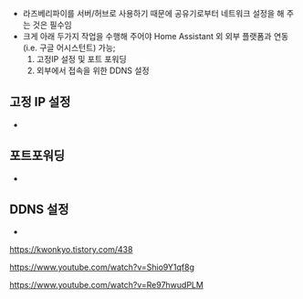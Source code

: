 - 라즈베리파이를 서버/허브로 사용하기 때문에 공유기로부터 네트워크 설정을 해 주는 것은 필수임
- 크게 아래 두가지 작업을 수행해 주어야 Home Assistant 외 외부 플랫폼과 연동(i.e. 구글 어시스턴트) 가능;
  1. 고정IP 설정 및 포트 포워딩
  2. 외부에서 접속을 위한 DDNS 설정

## 고정 IP 설정

- 

## 포트포워딩

- 

## DDNS 설정

- 



https://kwonkyo.tistory.com/438

https://www.youtube.com/watch?v=Shio9Y1qf8g

https://www.youtube.com/watch?v=Re97hwudPLM

